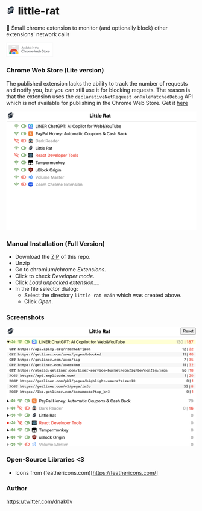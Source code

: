 # <img src="assets/little-rat-128x128.png" width="24" />  little-rat
🐀 Small chrome extension to monitor (and optionally block) other extensions' network calls

<a href="https://chrome.google.com/webstore/detail/little-rat/oiopkpalpilladnibecobcecijffaflf">
  <img src="assets/chrome-store.png" alt="Get Little Rat for Chrome" width="124"/>
</a>

### Chrome Web Store (Lite version)
The published extension lacks the ability to track the number of requests and notify you, but you can still use it for blocking requests. The reason is that the extension uses the `declarativeNetRequest.onRuleMatchedDebug` API which is not available for publishing in the Chrome Web Store.
Get it [here](https://chrome.google.com/webstore/detail/little-rat/oiopkpalpilladnibecobcecijffaflf)

<img src="assets/screen-gh-store1.png" alt="Screenshot for Chrome Store" width="640"/>

### Manual Installation (Full Version)
- Download the [ZIP](https://github.com/dnakov/little-rat/archive/refs/heads/main.zip) of this repo.
- Unzip
- Go to chromium/chrome *Extensions*.
- Click to check *Developer mode*.
- Click *Load unpacked extension...*.
- In the file selector dialog:
    - Select the directory `little-rat-main` which was created above.
    - Click *Open*.
### Screenshots  
  <img src="assets/screen-gh-local2.png" alt="Screenshot2 for Manual" width="1280"/>

### Open-Source Libraries <3
- Icons from (feathericons.com)[https://feathericons.com/]
### Author
https://twitter.com/dnak0v



